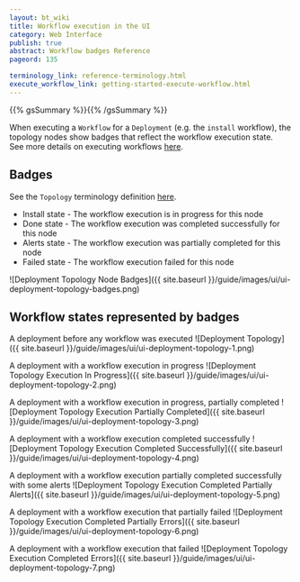 ```yaml
---
layout: bt_wiki
title: Workflow execution in the UI
category: Web Interface
publish: true
abstract: Workflow badges Reference
pageord: 135

terminology_link: reference-terminology.html
execute_workflow_link: getting-started-execute-workflow.html
---
```

{{% gsSummary %}}{{% /gsSummary %}}

When executing a `Workflow` for a `Deployment` (e.g. the `install` workflow), the topology nodes show badges that reflect the workflow execution state.<br/>
See more details on executing workflows [here]({{page.execute_workflow_link}}#topology).<br/>

## Badges
See the `Topology` terminology definition [here]({{page.terminology_link}}#topology).<br/>

* Install state - The workflow execution is in progress for this node
* Done state - The workflow execution was completed successfully for this node
* Alerts state - The workflow execution was partially completed for this node
* Failed state - The workflow execution failed for this node

![Deployment Topology Node Badges]({{ site.baseurl }}/guide/images/ui/ui-deployment-topology-badges.png)

## Workflow states represented by badges
A deployment before any workflow was executed
![Deployment Topology]({{ site.baseurl }}/guide/images/ui/ui-deployment-topology-1.png)

A deployment with a workflow execution in progress
![Deployment Topology Execution In Progress]({{ site.baseurl }}/guide/images/ui/ui-deployment-topology-2.png)

A deployment with a workflow execution in progress, partially completed
![Deployment Topology Execution Partially Completed]({{ site.baseurl }}/guide/images/ui/ui-deployment-topology-3.png)

A deployment with a workflow execution completed successfully
![Deployment Topology Execution Completed Successfully]({{ site.baseurl }}/guide/images/ui/ui-deployment-topology-4.png)

A deployment with a workflow execution partially completed successfully with some alerts
![Deployment Topology Execution Completed Partially Alerts]({{ site.baseurl }}/guide/images/ui/ui-deployment-topology-5.png)

A deployment with a workflow execution that partially failed
![Deployment Topology Execution Completed Partially Errors]({{ site.baseurl }}/guide/images/ui/ui-deployment-topology-6.png)

A deployment with a workflow execution that failed
![Deployment Topology Execution Completed Errors]({{ site.baseurl }}/guide/images/ui/ui-deployment-topology-7.png)

